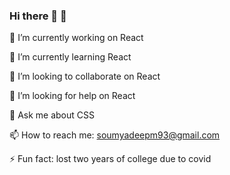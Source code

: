 ### Hi there 👋 👦 

🔭 I’m currently working on React  

🌱 I’m currently learning React

👯 I’m looking to collaborate on React

🤔 I’m looking for help on React

💬 Ask me about CSS

📫 How to reach me: soumyadeepm93@gmail.com

⚡ Fun fact: lost two years of college due to covid

